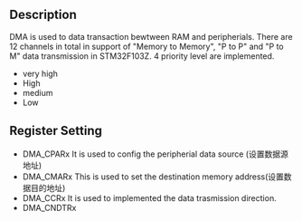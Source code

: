 ## Description
DMA is used to data transaction bewtween RAM and peripherials. 
There are 12 channels in total in support of "Memory to Memory", "P to P" and "P to M" data transmission in STM32F103Z.
4 priority level are implemented.
- very high
- High
- medium
- Low
## Register Setting
- DMA_CPARx   It is used to config the peripherial data source (设置数据源地址)
- DMA_CMARx   This is used to set the destination memory address(设置数据目的地址)
- DMA_CCRx    It is used to implemented the data trasmission direction.
- DMA_CNDTRx  

